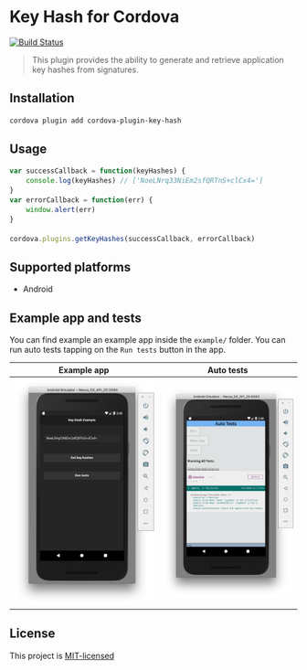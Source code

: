 # Key Hash for Cordova

[![Build Status](https://travis-ci.org/adriano-di-giovanni/cordova-plugin-key-hash.svg?branch=master)](https://travis-ci.org/adriano-di-giovanni/cordova-plugin-key-hash)

> This plugin provides the ability to generate and retrieve application key hashes from signatures.

## Installation

```bash
cordova plugin add cordova-plugin-key-hash
```

## Usage

```javascript
var successCallback = function(keyHashes) {
    console.log(keyHashes) // ['NoeLNrq33NiEm2sfQRTnS+clCx4=']
}
var errorCallback = function(err) {
    window.alert(err)
}

cordova.plugins.getKeyHashes(successCallback, errorCallback)
```

## Supported platforms

* Android

## Example app and tests

You can find example an example app inside the `example/` folder. You can run auto tests tapping on the `Run tests` button in the app.

| Example app          | Auto tests           |
| -------------------- | -------------------- |
| ![android-example-1] | ![android-example-2] |

[android-example-1]: images/android-example-1.png
[android-example-2]: images/android-example-2.png

## License

This project is [MIT-licensed](LICENSE)
